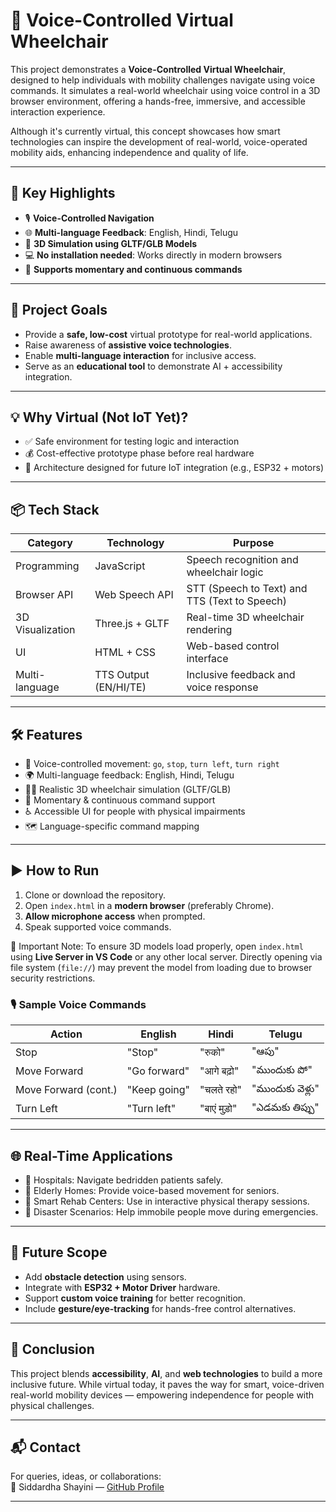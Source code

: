 # 🦽 Voice-Controlled Virtual Wheelchair

This project demonstrates a **Voice-Controlled Virtual Wheelchair**, designed to help individuals with mobility challenges navigate using voice commands. It simulates a real-world wheelchair using voice control in a 3D browser environment, offering a hands-free, immersive, and accessible interaction experience.

Although it's currently virtual, this concept showcases how smart technologies can inspire the development of real-world, voice-operated mobility aids, enhancing independence and quality of life.

---

## 🌟 Key Highlights

- 🎙️ **Voice-Controlled Navigation**  
- 🌐 **Multi-language Feedback**: English, Hindi, Telugu  
- 🛞 **3D Simulation using GLTF/GLB Models**  
- 💻 **No installation needed**: Works directly in modern browsers  
- 🔁 **Supports momentary and continuous commands**

---

## 🎯 Project Goals

- Provide a **safe, low-cost** virtual prototype for real-world applications.
- Raise awareness of **assistive voice technologies**.
- Enable **multi-language interaction** for inclusive access.
- Serve as an **educational tool** to demonstrate AI + accessibility integration.

---

## 💡 Why Virtual (Not IoT Yet)?

- ✅ Safe environment for testing logic and interaction  
- 💰 Cost-effective prototype phase before real hardware  
- 🧠 Architecture designed for future IoT integration (e.g., ESP32 + motors)

---

## 📦 Tech Stack

| Category         | Technology          | Purpose                                            |
|------------------|---------------------|----------------------------------------------------|
| Programming      | JavaScript          | Speech recognition and wheelchair logic            |
| Browser API      | Web Speech API      | STT (Speech to Text) and TTS (Text to Speech)      |
| 3D Visualization | Three.js + GLTF     | Real-time 3D wheelchair rendering                  |
| UI               | HTML + CSS          | Web-based control interface                        |
| Multi-language   | TTS Output (EN/HI/TE)| Inclusive feedback and voice response              |

---

## 🛠 Features

- 🎤 Voice-controlled movement: `go`, `stop`, `turn left`, `turn right`
- 🌍 Multi-language feedback: English, Hindi, Telugu
- 🧑‍🦽 Realistic 3D wheelchair simulation (GLTF/GLB)
- 🔄 Momentary & continuous command support
- ♿ Accessible UI for people with physical impairments
- 🗺️ Language-specific command mapping

---

## ▶️ How to Run

1. Clone or download the repository.
2. Open `index.html` in a **modern browser** (preferably Chrome).
3. **Allow microphone access** when prompted.
4. Speak supported voice commands.

📌 Important Note:
To ensure 3D models load properly, open `index.html` using **Live Server in VS Code** or any other local server. Directly opening via file system (`file://`) may prevent the model from loading due to browser security restrictions.


### 🎙️ Sample Voice Commands

| Action               | English        | Hindi          | Telugu          |
|----------------------|----------------|----------------|-----------------|
| Stop                 | "Stop"         | "रुको"         | "ఆపు"           |
| Move Forward         | "Go forward"   | "आगे बढ़ो"     | "ముందుకు పో"    |
| Move Forward (cont.) | "Keep going"   | "चलते रहो"     | "ముందుకు వెళ్లు"|
| Turn Left            | "Turn left"    | "बाएं मुड़ो"    | "ఎడమకు తిప్పు"   |

---

## 🌐 Real-Time Applications

- 🏥 Hospitals: Navigate bedridden patients safely.
- 👵 Elderly Homes: Provide voice-based movement for seniors.
- 🧠 Smart Rehab Centers: Use in interactive physical therapy sessions.
- 🚨 Disaster Scenarios: Help immobile people move during emergencies.

---

## 🔮 Future Scope

- Add **obstacle detection** using sensors.
- Integrate with **ESP32 + Motor Driver** hardware.
- Support **custom voice training** for better recognition.
- Include **gesture/eye-tracking** for hands-free control alternatives.

---

## 🧾 Conclusion

This project blends **accessibility**, **AI**, and **web technologies** to build a more inclusive future. While virtual today, it paves the way for smart, voice-driven real-world mobility devices — empowering independence for people with physical challenges.

---

## 📬 Contact

For queries, ideas, or collaborations:  
📧 Siddardha Shayini — [GitHub Profile](https://github.com/SiddardhaShayini)

---


